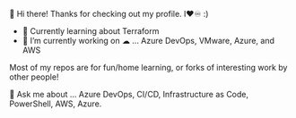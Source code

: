 👋 Hi there! Thanks for checking out my profile. I❤♾ :)

- 🌱 Currently learning about Terraform
- 🔭 I’m currently working on ☁ ... Azure DevOps, VMware, Azure, and AWS 

Most of my repos are for fun/home learning, or forks of interesting work by other people!

💬 Ask me about ... Azure DevOps, CI/CD, Infrastructure as Code, PowerShell, AWS, Azure.

